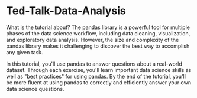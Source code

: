 # Ted-Talk-Data-Analysis
What is the tutorial about?
The pandas library is a powerful tool for multiple phases of the data science workflow, including data cleaning, visualization, and exploratory data analysis. However, the size and complexity of the pandas library makes it challenging to discover the best way to accomplish any given task.

In this tutorial, you'll use pandas to answer questions about a real-world dataset. Through each exercise, you'll learn important data science skills as well as "best practices" for using pandas. By the end of the tutorial, you'll be more fluent at using pandas to correctly and efficiently answer your own data science questions.
